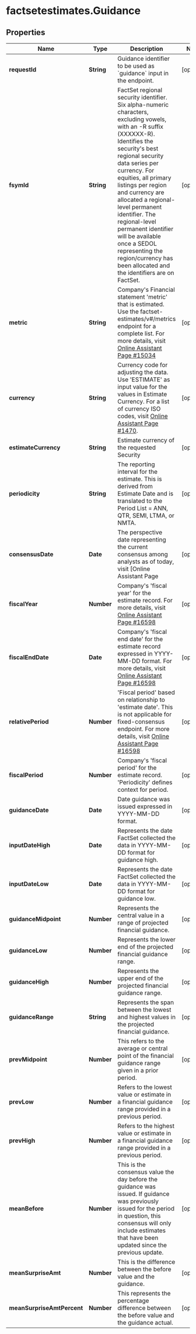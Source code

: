 # factsetestimates.Guidance

## Properties

Name | Type | Description | Notes
------------ | ------------- | ------------- | -------------
**requestId** | **String** | Guidance identifier to be used as &#x60;guidance&#x60; input in the endpoint. | [optional] 
**fsymId** | **String** | FactSet regional security identifier. Six alpha-numeric characters, excluding vowels, with an -R suffix (XXXXXX-R). Identifies the security&#39;s best regional security data series per currency. For equities, all primary listings per region and currency are allocated a regional-level permanent identifier. The regional-level permanent identifier will be available once a SEDOL representing the region/currency has been allocated and the identifiers are on FactSet. | [optional] 
**metric** | **String** | Company&#39;s Financial statement &#39;metric&#39; that is estimated. Use the factset-estimates/v#/metrics endpoint for a complete list. For more details, visit [Online Assistant Page #15034](https://oa.apps.factset.com/pages/15034) | [optional] 
**currency** | **String** | Currency code for adjusting the data. Use &#39;ESTIMATE&#39; as input value for the values in Estimate Currency. For a list of currency ISO codes, visit [Online Assistant Page #1470](https://oa.apps.factset.com/pages/1470). | [optional] 
**estimateCurrency** | **String** | Estimate currency of the requested Security | [optional] 
**periodicity** | **String** | The reporting interval for the estimate. This is derived from Estimate Date and is translated to the Period List &#x3D; ANN, QTR, SEMI, LTMA, or NMTA. | [optional] 
**consensusDate** | **Date** | The perspective date representing the current consensus among analysts as of today, visit [Online Assistant Page | [optional] 
**fiscalYear** | **Number** | Company&#39;s &#39;fiscal year&#39; for the estimate record. For more details, visit [Online Assistant Page #16598](https://oa.apps.factset.com/pages/16598) | [optional] 
**fiscalEndDate** | **Date** | Company&#39;s &#39;fiscal end date&#39; for the estimate record expressed in YYYY-MM-DD format. For more details, visit [Online Assistant Page #16598](https://oa.apps.factset.com/pages/16598) | [optional] 
**relativePeriod** | **Number** | &#39;Fiscal period&#39; based on relationship to &#39;estimate date&#39;. This is not applicable for fixed-consensus endpoint. For more details, visit [Online Assistant Page #16598](https://oa.apps.factset.com/pages/16598) | [optional] 
**fiscalPeriod** | **Number** | Company&#39;s &#39;fiscal period&#39; for the estimate record.  &#39;Periodicity&#39; defines context for period. | [optional] 
**guidanceDate** | **Date** | Date guidance was issued expressed in YYYY-MM-DD format. | [optional] 
**inputDateHigh** | **Date** | Represents the date FactSet collected the data in YYYY-MM-DD format for guidance high. | [optional] 
**inputDateLow** | **Date** | Represents the date FactSet collected the data in YYYY-MM-DD format for guidance low. | [optional] 
**guidanceMidpoint** | **Number** |  Represents the central value in a range of projected financial guidance. | [optional] 
**guidanceLow** | **Number** | Represents the lower end of the projected financial guidance range. | [optional] 
**guidanceHigh** | **Number** | Represents the upper end of the projected financial guidance range. | [optional] 
**guidanceRange** | **String** | Represents the span between the lowest and highest values in the projected financial guidance. | [optional] 
**prevMidpoint** | **Number** | This refers to the average or central point of the financial guidance range given in a prior period. | [optional] 
**prevLow** | **Number** | Refers to the lowest value or estimate in a financial guidance range provided in a previous period. | [optional] 
**prevHigh** | **Number** | Refers to the highest value or estimate in a financial guidance range provided in a previous period. | [optional] 
**meanBefore** | **Number** | This is the consensus value the day before the guidance was issued. If guidance was previously issued for the period in question, this consensus will only include estimates that have been updated since the previous update. | [optional] 
**meanSurpriseAmt** | **Number** |  This is the difference between the before value and the guidance. | [optional] 
**meanSurpriseAmtPercent** | **Number** | This represents the percentage difference between the before value and the guidance actual. | [optional] 


